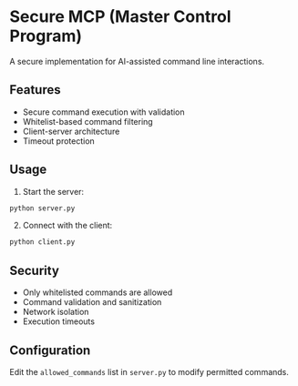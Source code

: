 # Secure MCP (Master Control Program)

A secure implementation for AI-assisted command line interactions.

## Features

- Secure command execution with validation
- Whitelist-based command filtering
- Client-server architecture
- Timeout protection

## Usage

1. Start the server:
```bash
python server.py
```

2. Connect with the client:
```bash
python client.py
```

## Security

- Only whitelisted commands are allowed
- Command validation and sanitization
- Network isolation
- Execution timeouts

## Configuration

Edit the `allowed_commands` list in `server.py` to modify permitted commands.